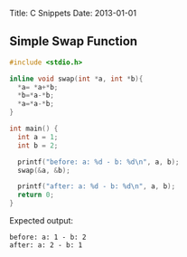 Title: C Snippets
Date: 2013-01-01

## Simple Swap Function

```C
#include <stdio.h>

inline void swap(int *a, int *b){
  *a= *a+*b;
  *b=*a-*b;
  *a=*a-*b;
}

int main() {
  int a = 1;
  int b = 2;

  printf("before: a: %d - b: %d\n", a, b);
  swap(&a, &b);

  printf("after: a: %d - b: %d\n", a, b);
  return 0;
}
```

Expected output:

```
before: a: 1 - b: 2
after: a: 2 - b: 1
```
